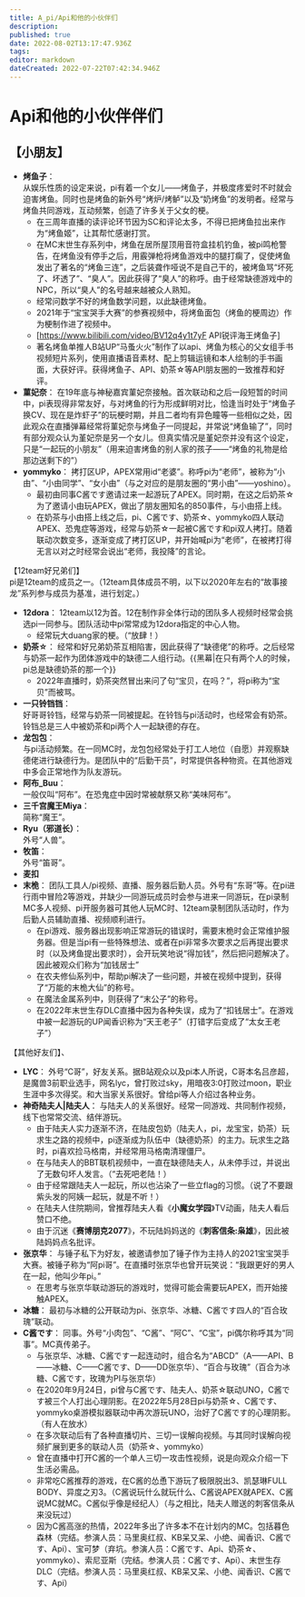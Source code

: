 ```yaml
---
title: A_pi/Api和他的小伙伴们
description: 
published: true
date: 2022-08-02T13:17:47.936Z
tags: 
editor: markdown
dateCreated: 2022-07-22T07:42:34.946Z
---
```


# Api和他的小伙伴伴们
## 【小朋友】
+ **烤鱼子**：  
从娱乐性质的设定来说，pi有着一个女儿——烤鱼子，并极度疼爱时不时就会迫害烤鱼。同时也是烤鱼的新外号“烤炉/烤鲈”以及“奶烤鱼”的发明者。经常与烤鱼共同游戏，互动频繁，创造了许多关于父女的梗。
	- 在三周年直播的读评论环节因为SC和评论太多，不得已把烤鱼拉出来作为“烤鱼姬”，让其帮忙感谢打赏。
	- 在MC末世生存系列中，烤鱼在居所屋顶用音符盒挂机钓鱼，被pi鸣枪警告，在烤鱼没有停手之后，用霰弹枪将烤鱼游戏中的腿打瘸了，促使烤鱼发出了著名的“烤鱼三连”，之后装聋作哑说不是自己干的，被烤鱼骂“坏死了、坏透了”、“臭人”。因此获得了“臭人”的称呼。由于经常缺德游戏中的NPC，所以“臭人”的名号越来越被众人熟知。
	- 经常问数学不好的烤鱼数学问题，以此缺德烤鱼。
	- 2021年于“宝宝哭手大赛”的参赛视频中，将烤鱼面包（烤鱼的梗周边）作为梗制作进了视频中。
	- [https://www.bilibili.com/video/BV12q4y1t7yF API锐评海王烤鱼子]
	- 著名烤鱼单推人B站UP“马蚤火火”制作了以api、烤鱼为核心的父女组手书视频短片系列，使用直播语音素材、配上剪辑运镜和本人绘制的手书画面，大获好评。获得烤鱼子、API、奶茶☆等API朋友圈的一致推荐和好评。
+ **菫妃奈**：
在19年底与神秘嘉宾菫妃奈接触。首次联动和之后一段短暂的时间中，pi表现得非常友好，与对烤鱼的行为形成鲜明对比，恰逢当时处于“烤鱼子换CV、现在是炸虾子”的玩梗时期，并且二者均有异色瞳等一些相似之处，因此观众在直播弹幕经常将菫妃奈与烤鱼子一同提起，并常说“烤鱼输了”，同时有部分观众认为堇妃奈是另一个女儿。但真实情况是堇妃奈并没有这个设定，只是“一起玩的小朋友”（用来迫害烤鱼的别人家的孩子——“烤鱼的礼物是给那边送剩下的”）
+ **yommyko**：
拷打区UP，APEX常用id“老婆”。称呼pi为“老师”，被称为“小由”、“小由同学”、“女小由”（与之对应的是朋友圈的“男小由”——yoshino）。
	- 最初由同事C酱です邀请过来一起游玩了APEX。同时期，在这之后奶茶☆为了邀请小由玩APEX，做出了朋友圈知名的850事件，与小由搭上线。
	- 在奶茶与小由搭上线之后，pi、C酱です、奶茶☆、yommyko四人联动APEX、恐鬼症等游戏，经常与奶茶☆一起被C酱です和pi双人拷打。随着联动次数变多，逐渐变成了拷打区UP，并开始喊pi为“老师”，在被拷打得无言以对之时经常会说出“老师，我投降”的言论。

【12team好兄弟们】<br>
pi是12team的成员之一。（12team具体成员不明，以下以2020年左右的“故事接龙”系列参与成员为基准，进行划定。）
+ **12dora**：
12team以12为首。12在制作非全体行动的团队多人视频时经常会挑选pi一同参与。团队活动中pi常常成为12dora指定的中心人物。
	- 经常玩大duang家的梗。（“放肆！）
+ **奶茶☆**：
经常和好兄弟奶茶互相陷害，因此获得了“缺德佬”的称呼。之后经常与奶茶一起作为团体游戏中的缺德二人组行动。{{黑幕|在只有两个人的时候，pi总是缺德奶茶的那一个}}
	- 2022年直播时，奶茶突然冒出来问了句“宝贝，在吗？”，将pi称为“宝贝”而被骂。
+ **一只铃铛铛**：  
好哥哥铃铛，经常与奶茶一同被提起。在铃铛与pi活动时，也经常会有奶茶。铃铛总是三人中被奶茶和pi两个人一起缺德的存在。
+ **龙包包**：  
与pi活动频繁。在一同MC时，龙包包经常处于打工人地位（自愿）并观察缺德佬进行缺德行为。是团队中的“后勤干员”，时常提供各种物资。在其他游戏中多会正常地作为队友游玩。
+ **阿布_Buu**：  
一般仅叫“阿布”。在恐鬼症中因时常被献祭又称“美味阿布”。
+ **三千宫魔王Miya**：  
简称“魔王”。
+ **Ryu（邪道长）**：  
外号“人兽”。
+ **牧笛**：  
外号“笛哥”。
+ **麦扣**
+ **末桅**： 
团队工具人/pi视频、直播、服务器后勤人员。外号有“东哥”等。在pi进行雨中冒险2等游戏，并缺少一同游玩成员时会参与进来一同游玩，在pi录制MC多人视频、pi开服务器可其他人玩MC时、12team录制团队活动时，作为后勤人员辅助直播、视频顺利进行。
	- 在pi游戏、服务器出现影响正常游玩的错误时，需要末桅时会正常维护服务器。但是当pi有一些特殊想法、或者在pi非常多次要求之后再提出要求时（以及烤鱼提出要求时），会开玩笑地说“得加钱”，然后把问题解决了。因此被观众们称为“加钱居士”
	- 在农夫修仙系列中，帮助pi解决了一些问题，并被在视频中提到，获得了“万能的末桅大仙”的称号。
	- 在魔法金属系列中，则获得了“末公子”的称号。
	- 在2022年末世生存DLC直播中因为各种失误，成为了“扣钱居士”。在游戏中被一起游玩的UP闻香识称为“天王老子”（打错字后变成了“太女王老子”）

【其他好友们】、
+ **LYC**：
外号“C哥”，好友关系。据B站观众以及pi本人所说，C哥本名吕彦超，是魔兽3前职业选手，网名lyc，曾打败过sky，用暗夜3:0打败过moon，职业生涯中多次得奖。和大当家关系很好。曾给pi等人介绍过各种业务。
+ **神奇陆夫人|陆夫人**：
与陆夫人的关系很好。经常一同游戏、共同制作视频，线下也常常交流、结伴游玩。
	- 由于陆夫人实力逐渐不济，在陆皮包奶（陆夫人，pi，龙宝宝，奶茶）玩求生之路的视频中，pi逐渐成为队伍中（缺德奶茶）的主力。玩求生之路时，pi喜欢捡马格南，并经常用马格南清理僵尸。
	- 在与陆夫人的BBT联机视频中，一直在缺德陆夫人，从未停手过，并说出了无数句坏人发言。（“去死吧老陆！）
	- 由于经常跟陆夫人一起玩，所以也沾染了一些立flag的习惯。（说了不要跟紫头发的阿姨一起玩，就是不听！）
	- 在陆夫人住院期间，曾推荐陆夫人看《**小魔女学园**》TV动画，陆夫人看后赞口不绝。
	- 由于沉迷《**赛博朋克2077**》，不玩陆妈妈送的《**刺客信条:枭雄**》，因此被陆妈妈点名批评。
+ **张京华**：
与锤子私下为好友，被邀请参加了锤子作为主持人的2021宝宝哭手大赛。被锤子称为“阿pi哥”。在直播时张京华也曾开玩笑说：“我跟更好的男人在一起，他叫少年pi。”
	- 在思考与张京华联动游玩的游戏时，觉得可能会需要玩APEX，而开始接触APEX。
+ **冰糖**：
最初与冰糖的公开联动为pi、张京华、冰糖、C酱です四人的“百合玫瑰”联动。
+ **C酱です**：
同事。外号“小肉包”、“C酱”、“阿C”、“C宝”，pi偶尔称呼其为“同事”。MC真传弟子。
	- 与张京华、冰糖、C酱です一起连动时，组合名为“ABCD”（A——API、B——冰糖、C——C酱です、D——DD张京华）、“百合与玫瑰”（百合为冰糖、C酱です，玫瑰为PI与张京华）
	- 在2020年9月24日，pi曾与C酱です、陆夫人、奶茶☆联动UNO，C酱です被三个人打出心理阴影。在2022年5月28日pi与奶茶☆、C酱です、yommyko桌游模拟器联动中再次游玩UNO，治好了C酱です的心理阴影。（有人在放水）
	- 在多次联动后有了各种直播切片、三切一误解向视频。与其同时误解向视频扩展到更多的联动人员（奶茶☆、yommyko）
	- 曾在直播中打开C酱的一个单人三切一攻击性视频，说是向观众介绍一下生活必需品。
	- 非常吃C酱推荐的游戏，在C酱的怂恿下游玩了极限脱出3、凯瑟琳FULL BODY、异度之刃3。（C酱说玩什么就玩什么、C酱说APEX就APEX、C酱说MC就MC。C酱似乎像是经纪人）（与之相比，陆夫人赠送的刺客信条从来没玩过）
	- 因为C酱高涨的热情，2022年多出了许多本不在计划内的MC。包括暮色森林（完结。参演人员：马里奥红叔、KB呆又呆、小绝、闻香识、C酱です、Api）、宝可梦（弃坑。参演人员：C酱です、Api、奶茶☆、yommyko）、索尼亚斯（完结。参演人员：C酱です、Api）、末世生存DLC（完结。参演人员：马里奥红叔、KB呆又呆、小绝、闻香识、C酱です、Api）
